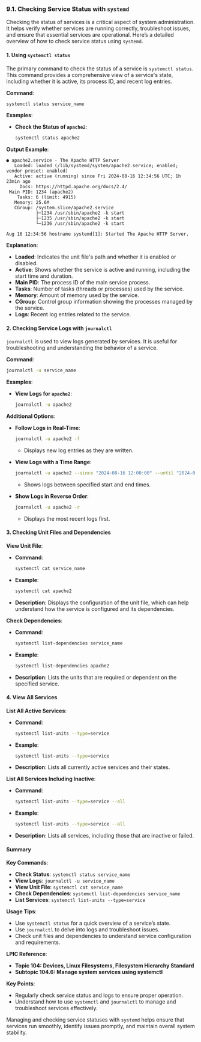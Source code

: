 ### 9.1. Checking Service Status with `systemd`

Checking the status of services is a critical aspect of system administration. It helps verify whether services are running correctly, troubleshoot issues, and ensure that essential services are operational. Here’s a detailed overview of how to check service status using `systemd`.

#### 1. **Using `systemctl status`**

The primary command to check the status of a service is `systemctl status`. This command provides a comprehensive view of a service's state, including whether it is active, its process ID, and recent log entries.

**Command**:
```bash
systemctl status service_name
```

**Examples**:

- **Check the Status of `apache2`**:
  ```bash
  systemctl status apache2
  ```

**Output Example**:
```plaintext
● apache2.service - The Apache HTTP Server
   Loaded: loaded (/lib/systemd/system/apache2.service; enabled; vendor preset: enabled)
   Active: active (running) since Fri 2024-08-16 12:34:56 UTC; 1h 23min ago
     Docs: https://httpd.apache.org/docs/2.4/
 Main PID: 1234 (apache2)
    Tasks: 6 (limit: 4915)
   Memory: 25.6M
   CGroup: /system.slice/apache2.service
           ├─1234 /usr/sbin/apache2 -k start
           ├─1235 /usr/sbin/apache2 -k start
           └─1236 /usr/sbin/apache2 -k start

Aug 16 12:34:56 hostname systemd[1]: Started The Apache HTTP Server.
```

**Explanation**:
- **Loaded**: Indicates the unit file's path and whether it is enabled or disabled.
- **Active**: Shows whether the service is active and running, including the start time and duration.
- **Main PID**: The process ID of the main service process.
- **Tasks**: Number of tasks (threads or processes) used by the service.
- **Memory**: Amount of memory used by the service.
- **CGroup**: Control group information showing the processes managed by the service.
- **Logs**: Recent log entries related to the service.

#### 2. **Checking Service Logs with `journalctl`**

`journalctl` is used to view logs generated by services. It is useful for troubleshooting and understanding the behavior of a service.

**Command**:
```bash
journalctl -u service_name
```

**Examples**:

- **View Logs for `apache2`**:
  ```bash
  journalctl -u apache2
  ```

**Additional Options**:
- **Follow Logs in Real-Time**:
  ```bash
  journalctl -u apache2 -f
  ```
  - Displays new log entries as they are written.

- **View Logs with a Time Range**:
  ```bash
  journalctl -u apache2 --since "2024-08-16 12:00:00" --until "2024-08-16 14:00:00"
  ```
  - Shows logs between specified start and end times.

- **Show Logs in Reverse Order**:
  ```bash
  journalctl -u apache2 -r
  ```
  - Displays the most recent logs first.

#### 3. **Checking Unit Files and Dependencies**

**View Unit File**:
- **Command**:
  ```bash
  systemctl cat service_name
  ```
- **Example**:
  ```bash
  systemctl cat apache2
  ```
- **Description**: Displays the configuration of the unit file, which can help understand how the service is configured and its dependencies.

**Check Dependencies**:
- **Command**:
  ```bash
  systemctl list-dependencies service_name
  ```
- **Example**:
  ```bash
  systemctl list-dependencies apache2
  ```
- **Description**: Lists the units that are required or dependent on the specified service.

#### 4. **View All Services**

**List All Active Services**:
- **Command**:
  ```bash
  systemctl list-units --type=service
  ```
- **Example**:
  ```bash
  systemctl list-units --type=service
  ```
- **Description**: Lists all currently active services and their states.

**List All Services Including Inactive**:
- **Command**:
  ```bash
  systemctl list-units --type=service --all
  ```
- **Example**:
  ```bash
  systemctl list-units --type=service --all
  ```
- **Description**: Lists all services, including those that are inactive or failed.

#### Summary

**Key Commands**:
- **Check Status**: `systemctl status service_name`
- **View Logs**: `journalctl -u service_name`
- **View Unit File**: `systemctl cat service_name`
- **Check Dependencies**: `systemctl list-dependencies service_name`
- **List Services**: `systemctl list-units --type=service`

**Usage Tips**:
- Use `systemctl status` for a quick overview of a service’s state.
- Use `journalctl` to delve into logs and troubleshoot issues.
- Check unit files and dependencies to understand service configuration and requirements.

**LPIC Reference**:
- **Topic 104: Devices, Linux Filesystems, Filesystem Hierarchy Standard**
- **Subtopic 104.6: Manage system services using systemctl**

**Key Points**:
- Regularly check service status and logs to ensure proper operation.
- Understand how to use `systemctl` and `journalctl` to manage and troubleshoot services effectively.

Managing and checking service statuses with `systemd` helps ensure that services run smoothly, identify issues promptly, and maintain overall system stability.